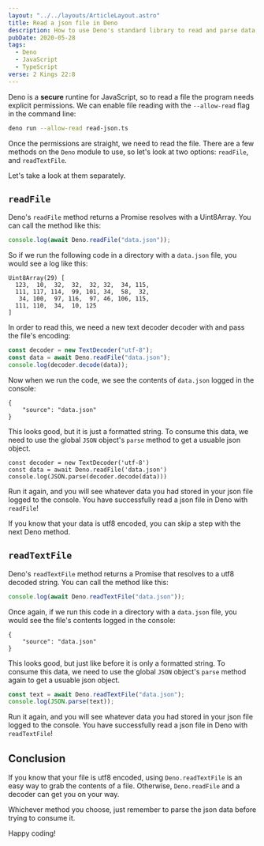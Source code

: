 ```yaml
---
layout: "../../layouts/ArticleLayout.astro"
title: Read a json file in Deno
description: How to use Deno's standard library to read and parse data from a json file.
pubDate: 2020-05-28
tags:
  - Deno
  - JavaScript
  - TypeScript
verse: 2 Kings 22:8
---
```


Deno is a **secure** runtine for JavaScript, so to read a file the program needs explicit permissions. We can enable file reading with the `--allow-read` flag in the command line:

```bash
deno run --allow-read read-json.ts
```

Once the permissions are straight, we need to read the file. There are a few methods on the `Deno` module to use, so let's look at two options: `readFile`, and `readTextFile`.

Let's take a look at them separately.

## `readFile`

Deno's `readFile` method returns a Promise resolves with a Uint8Array. You can call the method like this:

```js
console.log(await Deno.readFile("data.json"));
```

So if we run the following code in a directory with a `data.json` file, you would see a log like this:

```
Uint8Array(29) [
  123,  10,  32,  32,  32, 32,  34, 115,
  111, 117, 114,  99, 101, 34,  58,  32,
   34, 100,  97, 116,  97, 46, 106, 115,
  111, 110,  34,  10, 125
]
```

In order to read this, we need a new text decoder decoder with and pass the file's encoding:

```js
const decoder = new TextDecoder("utf-8");
const data = await Deno.readFile("data.json");
console.log(decoder.decode(data));
```

Now when we run the code, we see the contents of `data.json` logged in the console:

```
{
    "source": "data.json"
}
```

This looks good, but it is just a formatted string. To consume this data, we need to use the global `JSON` object's `parse` method to get a usuable json object.

```js/2
const decoder = new TextDecoder('utf-8')
const data = await Deno.readFile('data.json')
console.log(JSON.parse(decoder.decode(data)))
```

Run it again, and you will see whatever data you had stored in your json file logged to the console. You have successfully read a json file in Deno with `readFile`!

If you know that your data is utf8 encoded, you can skip a step with the next Deno method.

## `readTextFile`

Deno's `readTextFile` method returns a Promise that resolves to a utf8 decoded string. You can call the method like this:

```js
console.log(await Deno.readTextFile("data.json"));
```

Once again, if we run this code in a directory with a `data.json` file, you would see the file's contents logged in the console:

```
{
    "source": "data.json"
}
```

This looks good, but just like before it is only a formatted string. To consume this data, we need to use the global `JSON` object's `parse` method again to get a usuable json object.

```js
const text = await Deno.readTextFile("data.json");
console.log(JSON.parse(text));
```

Run it again, and you will see whatever data you had stored in your json file logged to the console. You have successfully read a json file in Deno with `readTextFile`!

## Conclusion

If you know that your file is utf8 encoded, using `Deno.readTextFile` is an easy way to grab the contents of a file. Otherwise, `Deno.readFile` and a decoder can get you on your way.

Whichever method you choose, just remember to parse the json data before trying to consume it.

Happy coding!
